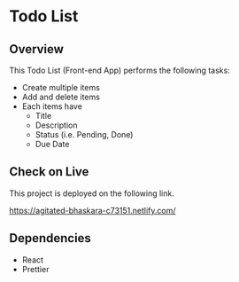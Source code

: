 # Todo List

## Overview
This Todo List (Front-end App) performs the following tasks:
- Create multiple items 
- Add and delete items
- Each items have 
  - Title
  - Description
  - Status (i.e. Pending, Done)
  - Due Date 

## Check on Live

This project is deployed on the following link.

https://agitated-bhaskara-c73151.netlify.com/


## Dependencies
  - React
  - Prettier
